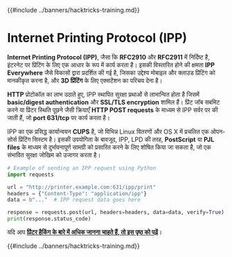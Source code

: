 {{#include ../banners/hacktricks-training.md}}

# Internet Printing Protocol \(IPP\)

**Internet Printing Protocol (IPP)**, जैसा कि **RFC2910** और **RFC2911** में निर्दिष्ट है, इंटरनेट पर प्रिंटिंग के लिए एक आधार के रूप में कार्य करता है। इसकी विस्तारित होने की क्षमता **IPP Everywhere** जैसे विकासों द्वारा प्रदर्शित की गई है, जिसका उद्देश्य मोबाइल और क्लाउड प्रिंटिंग को मानकीकृत करना है, और **3D प्रिंटिंग** के लिए एक्सटेंशन का परिचय देना है।

**HTTP** प्रोटोकॉल का लाभ उठाते हुए, IPP स्थापित सुरक्षा प्रथाओं से लाभान्वित होता है जिसमें **basic/digest authentication** और **SSL/TLS encryption** शामिल हैं। प्रिंट जॉब सबमिट करने या प्रिंटर स्थिति पूछने जैसी क्रियाएँ **HTTP POST requests** के माध्यम से IPP सर्वर पर की जाती हैं, जो **port 631/tcp** पर कार्य करता है।

IPP का एक प्रसिद्ध कार्यान्वयन **CUPS** है, जो विभिन्न Linux वितरणों और OS X में प्रचलित एक ओपन-सोर्स प्रिंटिंग सिस्टम है। इसकी उपयोगिता के बावजूद, IPP, LPD की तरह, **PostScript** या **PJL files** के माध्यम से दुर्भावनापूर्ण सामग्री को प्रसारित करने के लिए शोषित किया जा सकता है, जो एक संभावित सुरक्षा जोखिम को उजागर करता है।
```python
# Example of sending an IPP request using Python
import requests

url = "http://printer.example.com:631/ipp/print"
headers = {"Content-Type": "application/ipp"}
data = b"..."  # IPP request data goes here

response = requests.post(url, headers=headers, data=data, verify=True)
print(response.status_code)
```
यदि आप [**प्रिंटर हैकिंग के बारे में अधिक जानना चाहते हैं, तो इस पृष्ठ को पढ़ें**](http://hacking-printers.net/wiki/index.php/Main_Page)।

{{#include ../banners/hacktricks-training.md}}
